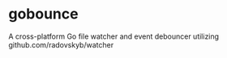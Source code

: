 # gobounce
A cross-platform Go file watcher and event debouncer utilizing github.com/radovskyb/watcher
